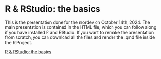 # R & RStudio: the basics

This is the presentation done for the mordev on October 14th, 2024. The main presentation is contained in the HTML file, which you can follow along if you have installed R and RStudio.
If you want to remake the presentation from scratch, you can download all the files and render the .qmd file inside the R Project.

[R & RStudio: the basics](https://htmlpreview.github.io/?https://github.com/M-Foegel/R_RStudio_the_basics/blob/main/Presentation_R_RStudio.html)
